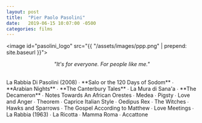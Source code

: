```yaml
---
layout: post
title:  "Pier Paolo Pasolini"
date:   2019-06-15 10:07:00 -0500
categories: films
---
```


<image id="pasolini_logo" src="{{ "/assets/images/ppp.png" | prepend: site.baseurl }}"></image>
<br>
<p style="text-align: center; font-style: italic">"It's for everyone. For people like me."</p>
<br>
La Rabbia Di Pasolini (2008) ∙
<span class="ppp_color">**Salo or the 120 Days of Sodom**</span> ∙
<span class="ppp_color">**Arabian Nights**</span> ∙
<span class="ppp_color">**The Canterbury Tales**</span> ∙
La Mura di Sana'a ∙
<span class="ppp_color">**The Decameron**</span> ∙
Notes Towards An African Orestes ∙
Medea ∙
Pigsty ∙
Love and Anger ∙
Theorem ∙
Caprice Italian Style ∙
Oedipus Rex ∙
The Witches ∙
Hawks and Sparrows ∙
The Gospel According to Matthew ∙
Love Meetings ∙
La Rabbia (1963) ∙
La Ricotta ∙
Mamma Roma ∙
Accattone
